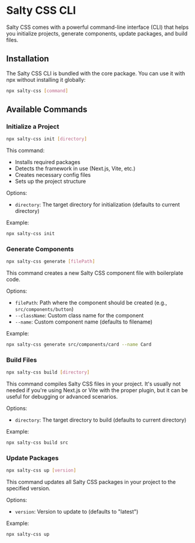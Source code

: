 # Salty CSS CLI

Salty CSS comes with a powerful command-line interface (CLI) that helps you initialize projects, generate components, update packages, and build files.

## Installation

The Salty CSS CLI is bundled with the core package. You can use it with npx without installing it globally:

```bash
npx salty-css [command]
```

## Available Commands

### Initialize a Project

```bash
npx salty-css init [directory]
```

This command:

- Installs required packages
- Detects the framework in use (Next.js, Vite, etc.)
- Creates necessary config files
- Sets up the project structure

Options:

- `directory`: The target directory for initialization (defaults to current directory)

Example:

```bash
npx salty-css init
```

### Generate Components

```bash
npx salty-css generate [filePath]
```

This command creates a new Salty CSS component file with boilerplate code.

Options:

- `filePath`: Path where the component should be created (e.g., `src/components/button`)
- `--className`: Custom class name for the component
- `--name`: Custom component name (defaults to filename)

Example:

```bash
npx salty-css generate src/components/card --name Card
```

### Build Files

```bash
npx salty-css build [directory]
```

This command compiles Salty CSS files in your project. It's usually not needed if you're using Next.js or Vite with the proper plugin, but it can be useful for debugging or advanced scenarios.

Options:

- `directory`: The target directory to build (defaults to current directory)

Example:

```bash
npx salty-css build src
```

### Update Packages

```bash
npx salty-css up [version]
```

This command updates all Salty CSS packages in your project to the specified version.

Options:

- `version`: Version to update to (defaults to "latest")

Example:

```bash
npx salty-css up
```
